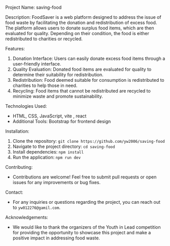 Project Name: saving-food

Description:
FoodSaver is a web platform designed to address the issue of food waste by facilitating the donation and redistribution of excess food. The platform allows users to donate surplus food items, which are then evaluated for quality. Depending on their condition, the food is either redistributed to charities or recycled.

Features:
1. Donation Interface:  Users can easily donate excess food items through a user-friendly interface.
2. Quality Evaluation:  Donated food items are evaluated for quality to determine their suitability for redistribution.
3. Redistribution:  Food deemed suitable for consumption is redistributed to charities to help those in need.
4. Recycling:  Food items that cannot be redistributed are recycled to minimize waste and promote sustainability.

 Technologies Used: 
- HTML, CSS, JavaScript, vite , react 
- Additional Tools: Bootstrap for frontend design



Installation: 
1. Clone the repository: `git clone https://github.com/yw2006/saving-food`
2. Navigate to the project directory: `cd saving-food`
3. Install dependencies: `npm install`
5. Run the application: `npm run dev`

Contributing: 
- Contributions are welcome! Feel free to submit pull requests or open issues for any improvements or bug fixes.



Contact: 
- For any inquiries or questions regarding the project, you can reach out to `yw012276@gamil.com`.

Acknowledgements: 
- We would like to thank the organizers of the Youth in Lead competition for providing the opportunity to showcase this project and make a positive impact in addressing food waste.